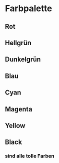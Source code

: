 # Farbpalette

## Rot
## Hellgrün
## Dunkelgrün
## Blau 
## Cyan
## Magenta
## Yellow
## Black

### sind alle tolle Farben
